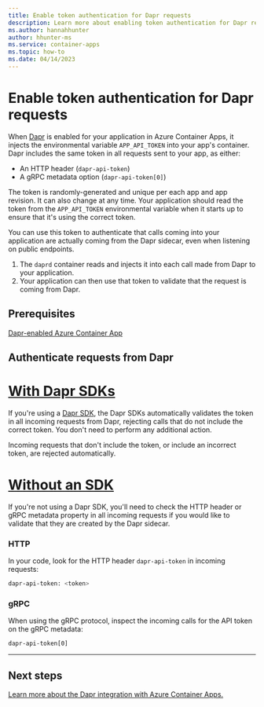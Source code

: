 ```yaml
---
title: Enable token authentication for Dapr requests
description: Learn more about enabling token authentication for Dapr requests to your container app in Azure Container Apps.
ms.author: hannahhunter
author: hhunter-ms
ms.service: container-apps
ms.topic: how-to 
ms.date: 04/14/2023
---
```


# Enable token authentication for Dapr requests

When [Dapr][dapr] is enabled for your application in Azure Container Apps, it injects the environmental variable `APP_API_TOKEN` into your app's container. Dapr includes the same token in all requests sent to your app, as either:

- An HTTP header (`dapr-api-token`)
- A gRPC metadata option (`dapr-api-token[0]`)

The token is randomly-generated and unique per each app and app revision. It can also change at any time. Your application should read the token from the `APP_API_TOKEN` environmental variable when it starts up to ensure that it's using the correct token.

You can use this token to authenticate that calls coming into your application are actually coming from the Dapr sidecar, even when listening on public endpoints.

1. The `daprd` container reads and injects it into each call made from Dapr to your application.
1. Your application can then use that token to validate that the request is coming from Dapr. 

## Prerequisites

[Dapr-enabled Azure Container App][dapr-aca]

## Authenticate requests from Dapr

# [With Dapr SDKs](#tab/sdk)

If you're using a [Dapr SDK](https://docs.dapr.io/developing-applications/sdks/), the Dapr SDKs automatically validates the token in all incoming requests from Dapr, rejecting calls that do not include the correct token. You don't need to perform any additional action.

Incoming requests that don't include the token, or include an incorrect token, are rejected automatically.

# [Without an SDK](#tab/nosdk)

If you're not using a Dapr SDK, you'll need to check the HTTP header or gRPC metadata property in all incoming requests if you would like to validate that they are created by the Dapr sidecar.

### HTTP

In your code, look for the HTTP header `dapr-api-token` in incoming requests:

```sh
dapr-api-token: <token>
```

### gRPC

When using the gRPC protocol, inspect the incoming calls for the API token on the gRPC metadata:

```sh
dapr-api-token[0]
```

---


## Next steps

[Learn more about the Dapr integration with Azure Container Apps.][dapr-aca]


<!-- Links Internal -->

[dapr-aca]: ./dapr-overview.md

<!-- Links External -->

[dapr]: https://docs.dapr.io/